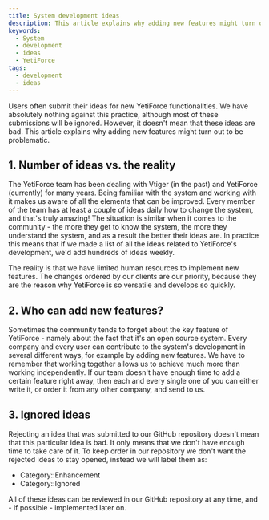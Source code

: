 ```yaml
---
title: System development ideas
description: This article explains why adding new features might turn out to be problematic.
keywords:
  - System
  - development
  - ideas
  - YetiForce
tags:
  - development
  - ideas
---
```


Users often submit their ideas for new YetiForce functionalities. We have absolutely nothing against this practice, although most of these submissions will be ignored. However, it doesn't mean that these ideas are bad. This article explains why adding new features might turn out to be problematic.

## 1. Number of ideas vs. the reality

The YetiForce team has been dealing with Vtiger (in the past) and YetiForce (currently) for many years. Being familiar with the system and working with it makes us aware of all the elements that can be improved. Every member of the team has at least a couple of ideas daily how to change the system, and that's truly amazing! The situation is similar when it comes to the community - the more they get to know the system, the more they understand the system, and as a result the better their ideas are. In practice this means that if we made a list of all the ideas related to YetiForce's development, we'd add hundreds of ideas weekly.

The reality is that we have limited human resources to implement new features. The changes ordered by our clients are our priority, because they are the reason why YetiForce is so versatile and develops so quickly.

## 2. Who can add new features?

Sometimes the community tends to forget about the key feature of YetiForce - namely about the fact that it's an open source system. Every company and every user can contribute to the system's development in several different ways, for example by adding new features. We have to remember that working together allows us to achieve much more than working independently. If our team doesn't have enough time to add a certain feature right away, then each and every single one of you can either write it, or order it from any other company, and send to us.

## 3. Ignored ideas

Rejecting an idea that was submitted to our GitHub repository doesn't mean that this particular idea is bad. It only means that we don't have enough time to take care of it. To keep order in our repository we don't want the rejected ideas to stay opened, instead we will label them as:

- Category::Enhancement
- Category::Ignored

All of these ideas can be reviewed in our GitHub repository at any time, and - if possible - implemented later on.
